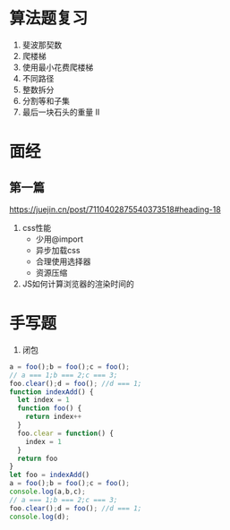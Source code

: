 # 算法题复习
1. 斐波那契数
2. 爬楼梯
3. 使用最小花费爬楼梯
4. 不同路径
5. 整数拆分
6. 分割等和子集
7. 最后一块石头的重量 II
# 面经
## 第一篇
https://juejin.cn/post/7110402875540373518#heading-18
1. css性能
    - 少用@import
    - 异步加载css
    - 合理使用选择器
    - 资源压缩
2. JS如何计算浏览器的渲染时间的

# 手写题
1. 闭包
```js
a = foo();b = foo();c = foo();
// a === 1;b === 2;c === 3;
foo.clear();d = foo(); //d === 1;
function indexAdd() {
  let index = 1
  function foo() {
    return index++
  }
  foo.clear = function() {
    index = 1
  }
  return foo
} 
let foo = indexAdd()
a = foo();b = foo();c = foo();
console.log(a,b,c);
// a === 1;b === 2;c === 3;
foo.clear();d = foo(); //d === 1;
console.log(d);
```
